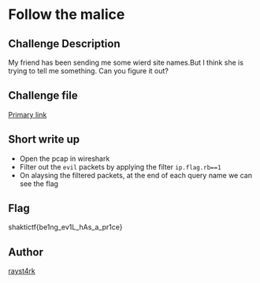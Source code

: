 # Follow the malice

## Challenge Description 

My friend has been sending me some wierd site names.But I think she is trying to tell me something. Can you figure it out?

## Challenge file

[Primary link](https://gitlab.com/teamshakti1/shaktictf/-/blob/main/forensics/Follow%20the%20malice/handout/follow_the_malice.pcapng)

## Short write up

- Open the pcap in wireshark
- Filter out the `evil` packets by applying the filter `ip.flag.rb==1` 
- On alaysing the filtered packets, at the end of each query name we can see the flag

## Flag 

shaktictf{be1ng_ev1L_hAs_a_pr1ce}

## Author 
[rayst4rk](https://twitter.com/rayst4rk)

